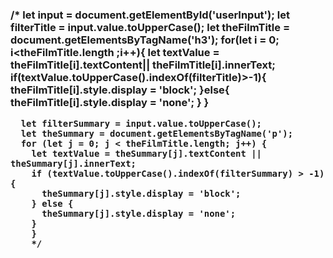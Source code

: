 <div id ='placeHolder'>
 <article id = article>
  <h3 id ='title'>
  <p id = 'summary'>

   /*
      let input = document.getElementById('userInput');
       let filterTitle = input.value.toUpperCase(); 
      let theFilmTitle = document.getElementsByTagName('h3');
       for(let i = 0; i<theFilmTitle.length ;i++){
           let textValue = theFilmTitle[i].textContent|| theFilmTitle[i].innerText;
           if(textValue.toUpperCase().indexOf(filterTitle)>-1){
             theFilmTitle[i].style.display = 'block';
              }else{
             theFilmTitle[i].style.display = 'none';
              }
            }
      
      let filterSummary = input.value.toUpperCase();
      let theSummary = document.getElementsByTagName('p');
      for (let j = 0; j < theFilmTitle.length; j++) {
        let textValue = theSummary[j].textContent || theSummary[j].innerText;
        if (textValue.toUpperCase().indexOf(filterSummary) > -1) {
          theSummary[j].style.display = 'block';
        } else {
          theSummary[j].style.display = 'none';
        }
        }
        */